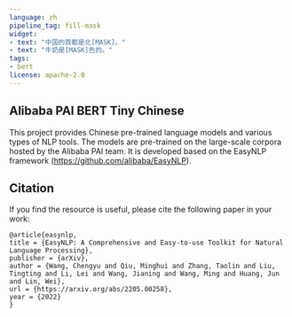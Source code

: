 ```yaml
---
language: zh
pipeline_tag: fill-mask
widget:
- text: "中国的首都是北[MASK]。"
- text: "牛奶是[MASK]色的。"
tags:
- bert
license: apache-2.0
---
```

## Alibaba PAI BERT Tiny Chinese

This project provides Chinese pre-trained language models and various types of NLP tools. The models are pre-trained on the large-scale corpora hosted by the Alibaba PAI team. It is developed based on the EasyNLP framework (https://github.com/alibaba/EasyNLP).
## Citation

If you find the resource is useful, please cite the following paper in your work:
```
@article{easynlp, 
title = {EasyNLP: A Comprehensive and Easy-to-use Toolkit for Natural Language Processing},
publisher = {arXiv}, 
author = {Wang, Chengyu and Qiu, Minghui and Zhang, Taolin and Liu, Tingting and Li, Lei and Wang, Jianing and Wang, Ming and Huang, Jun and Lin, Wei}, 
url = {https://arxiv.org/abs/2205.00258}, 
year = {2022} 
} 
```